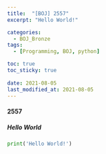 ```yaml
---
title:  "[BOJ] 2557"
excerpt: "Hello World!"

categories:
  - BOJ_Bronze
tags:
  - [Programming, BOJ, python]

toc: true
toc_sticky: true
 
date: 2021-08-05
last_modified_at: 2021-08-05
---
```


#### 2557
##### Hello World
```python
print('Hello World!')
```
